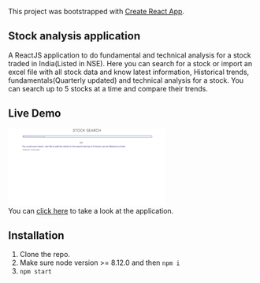 This project was bootstrapped with [Create React App](https://github.com/facebook/create-react-app).

## Stock analysis application

A ReactJS application to do fundamental and technical analysis for a stock traded in India(Listed in NSE). Here you can search for a stock or import an excel file with all stock data and know latest information, Historical trends, fundamentals(Quarterly updated) and technical analysis for a stock. You can search up to 5 stocks at a time and compare their trends.

## Live Demo

![](stock-analysis-app.gif) <br>
You can [click here](https://ganeshdr.github.io/stock-analysis-app/) to take a look at the application.

## Installation

1. Clone the repo.
2. Make sure node version >= 8.12.0 and then `npm i`
3. `npm start`

